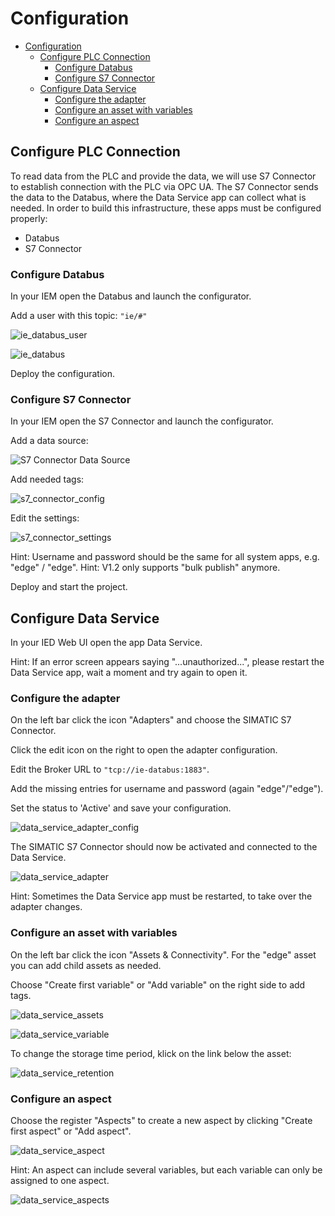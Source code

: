 # Configuration

- [Configuration](#configuration)
  - [Configure PLC Connection](#configure-plc-connection)
    - [Configure Databus](#configure-databus)
    - [Configure S7 Connector](#configure-s7-connector)
  - [Configure Data Service](#configure-data-service)
    - [Configure the adapter](#configure-the-adapter)
    - [Configure an asset with variables](#configure-an-asset-with-variables)
    - [Configure an aspect](#configure-an-aspect)
		
## Configure PLC Connection

To read data from the PLC and provide the data, we will use S7 Connector to establish connection with the PLC via OPC UA.
The S7 Connector sends the data to the Databus, where the Data Service app can collect what is needed.
In order to build this infrastructure, these apps must be configured properly:

- Databus
- S7 Connector

### Configure Databus

In your IEM open the Databus and launch the configurator.

Add a user with this topic:
`"ie/#"`

![ie_databus_user](graphics/IE_Databus_User.PNG)

![ie_databus](graphics/IE_Databus.PNG)

Deploy the configuration.

### Configure S7 Connector

In your IEM open the S7 Connector and launch the configurator.

Add a data source:

![S7 Connector Data Source](graphics/S7_Connector_Data_Source.PNG)

Add needed tags:

![s7_connector_config](graphics/S7_Connector_Configuration.PNG)

Edit the settings:

![s7_connector_settings](graphics/S7_Connector_Settings.PNG)

Hint: Username and password should be the same for all system apps, e.g. "edge" / "edge".
Hint: V1.2 only supports "bulk publish" anymore. 

Deploy and start the project.

## Configure Data Service

In your IED Web UI open the app Data Service.

Hint: If an error screen appears saying "...unauthorized...", please restart the Data Service app, wait a moment and try again to open it.

### Configure the adapter

On the left bar click the icon "Adapters" and choose the SIMATIC S7 Connector.

Click the edit icon on the right to open the adapter configuration.

Edit the Broker URL to `"tcp://ie-databus:1883"`.

Add the missing entries for username and password (again "edge"/"edge").

Set the status to 'Active' and save your configuration.

![data_service_adapter_config](graphics/Data_Service_Adapter_Config.png)

The SIMATIC S7 Connector should now be activated and connected to the Data Service.

![data_service_adapter](graphics/Data_Service_Adapter.png)

Hint: Sometimes the Data Service app must be restarted, to take over the adapter changes.

### Configure an asset with variables

On the left bar click the icon "Assets & Connectivity". For the "edge" asset you can add child assets as needed.

Choose "Create first variable" or "Add variable" on the right side to add tags.

![data_service_assets](graphics/Data_Service_Assets.PNG)

![data_service_variable](graphics/Data_Service_Variable.PNG)

To change the storage time period, klick on the link below the asset:

![data_service_retention](graphics/Data_Service_Retention.PNG)

### Configure an aspect

Choose the register "Aspects" to create a new aspect by clicking "Create first aspect" or "Add aspect".

![data_service_aspect](graphics/Data_Service_Aspect.PNG)

Hint: An aspect can include several variables, but each variable can only be assigned to one aspect.

![data_service_aspects](graphics/Data_Service_Aspects.PNG)
